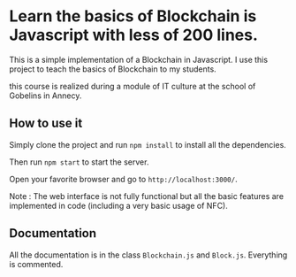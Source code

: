 # Learn the basics of Blockchain is Javascript with less of 200 lines.

This is a simple implementation of a Blockchain in Javascript.
I use this project to teach the basics of Blockchain to my students. 

this course is realized during a module of IT culture at the school of Gobelins in Annecy.

## How to use it

Simply clone the project and run `npm install` to install all the dependencies.

Then run `npm start` to start the server.

Open your favorite browser and go to `http://localhost:3000/`.

Note : The web interface is not fully functional but all the basic features are implemented in code (including a very basic usage of NFC).

## Documentation

All the documentation is in the class `Blockchain.js` and `Block.js`. Everything is commented.